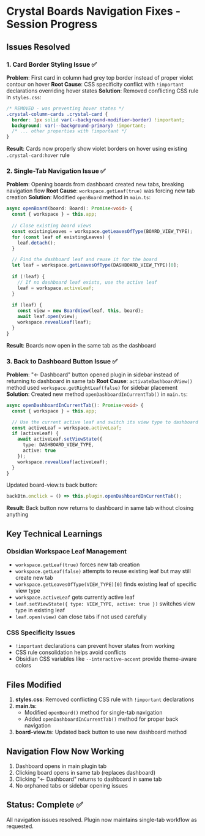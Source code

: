 # Crystal Boards Navigation Fixes - Session Progress

## Issues Resolved

### 1. Card Border Styling Issue ✅
**Problem**: First card in column had grey top border instead of proper violet contour on hover
**Root Cause**: CSS specificity conflict with `!important` declarations overriding hover states
**Solution**: Removed conflicting CSS rule in `styles.css`:
```css
/* REMOVED - was preventing hover states */
.crystal-column-cards .crystal-card {
  border: 1px solid var(--background-modifier-border) !important;
  background: var(--background-primary) !important;
  /* ... other properties with !important */
}
```
**Result**: Cards now properly show violet borders on hover using existing `.crystal-card:hover` rule

### 2. Single-Tab Navigation Issue ✅
**Problem**: Opening boards from dashboard created new tabs, breaking navigation flow
**Root Cause**: `workspace.getLeaf(true)` was forcing new tab creation
**Solution**: Modified `openBoard` method in `main.ts`:
```typescript
async openBoard(board: Board): Promise<void> {
  const { workspace } = this.app;
  
  // Close existing board views
  const existingLeaves = workspace.getLeavesOfType(BOARD_VIEW_TYPE);
  for (const leaf of existingLeaves) {
    leaf.detach();
  }

  // Find the dashboard leaf and reuse it for the board
  let leaf = workspace.getLeavesOfType(DASHBOARD_VIEW_TYPE)[0];
  
  if (!leaf) {
    // If no dashboard leaf exists, use the active leaf
    leaf = workspace.activeLeaf;
  }
  
  if (leaf) {
    const view = new BoardView(leaf, this, board);
    await leaf.open(view);
    workspace.revealLeaf(leaf);
  }
}
```
**Result**: Boards now open in the same tab as the dashboard

### 3. Back to Dashboard Button Issue ✅
**Problem**: "← Dashboard" button opened plugin in sidebar instead of returning to dashboard in same tab
**Root Cause**: `activateDashboardView()` method used `workspace.getRightLeaf(false)` for sidebar placement
**Solution**: Created new method `openDashboardInCurrentTab()` in `main.ts`:
```typescript
async openDashboardInCurrentTab(): Promise<void> {
  const { workspace } = this.app;

  // Use the current active leaf and switch its view type to dashboard
  const activeLeaf = workspace.activeLeaf;
  if (activeLeaf) {
    await activeLeaf.setViewState({ 
      type: DASHBOARD_VIEW_TYPE, 
      active: true 
    });
    workspace.revealLeaf(activeLeaf);
  }
}
```
Updated board-view.ts back button:
```typescript
backBtn.onclick = () => this.plugin.openDashboardInCurrentTab();
```
**Result**: Back button now returns to dashboard in same tab without closing anything

## Key Technical Learnings

### Obsidian Workspace Leaf Management
- `workspace.getLeaf(true)` forces new tab creation
- `workspace.getLeaf(false)` attempts to reuse existing leaf but may still create new tab
- `workspace.getLeavesOfType(VIEW_TYPE)[0]` finds existing leaf of specific view type
- `workspace.activeLeaf` gets currently active leaf
- `leaf.setViewState({ type: VIEW_TYPE, active: true })` switches view type in existing leaf
- `leaf.open(view)` can close tabs if not used carefully

### CSS Specificity Issues
- `!important` declarations can prevent hover states from working
- CSS rule consolidation helps avoid conflicts
- Obsidian CSS variables like `--interactive-accent` provide theme-aware colors

## Files Modified

1. **styles.css**: Removed conflicting CSS rule with `!important` declarations
2. **main.ts**: 
   - Modified `openBoard()` method for single-tab navigation
   - Added `openDashboardInCurrentTab()` method for proper back navigation
3. **board-view.ts**: Updated back button to use new dashboard method

## Navigation Flow Now Working
1. Dashboard opens in main plugin tab
2. Clicking board opens in same tab (replaces dashboard)
3. Clicking "← Dashboard" returns to dashboard in same tab
4. No orphaned tabs or sidebar opening issues

## Status: Complete ✅
All navigation issues resolved. Plugin now maintains single-tab workflow as requested.